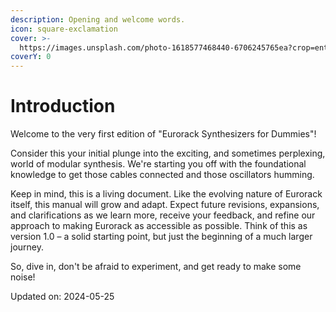 ```yaml
---
description: Opening and welcome words.
icon: square-exclamation
cover: >-
  https://images.unsplash.com/photo-1618577468440-6706245765ea?crop=entropy&cs=srgb&fm=jpg&ixid=M3wxOTcwMjR8MHwxfHNlYXJjaHw0fHxldXJvcmFja3xlbnwwfHx8fDE3NDMyNTM3OTZ8MA&ixlib=rb-4.0.3&q=85
coverY: 0
---
```


# Introduction

Welcome to the very first edition of "Eurorack Synthesizers for Dummies"!

Consider this your initial plunge into the exciting, and sometimes perplexing, world of modular synthesis. We're starting you off with the foundational knowledge to get those cables connected and those oscillators humming.

Keep in mind, this is a living document. Like the evolving nature of Eurorack itself, this manual will grow and adapt. Expect future revisions, expansions, and clarifications as we learn more, receive your feedback, and refine our approach to making Eurorack as accessible as possible. Think of this as version 1.0 – a solid starting point, but just the beginning of a much larger journey.

So, dive in, don't be afraid to experiment, and get ready to make some noise!

Updated on: 2024-05-25
